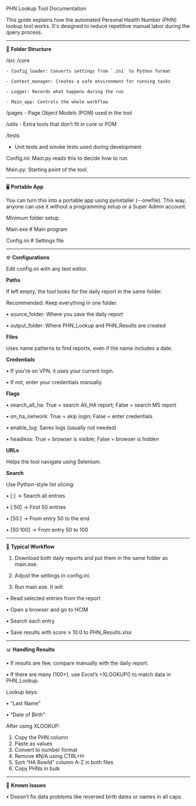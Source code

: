 PHN Lookup Tool Documentation

This guide explains how the automated Personal Health Number (PHN) lookup tool works. It's designed to reduce repetitive manual labor during the query process.
________________________________________
📁 **Folder Structure**

/src
  /core
  
    - Config_loader: Converts settings from `.ini` to Python format
    
    - Context_manager: Creates a safe environment for running tasks
    
    - Logger: Records what happens during the run
    
    - Main_app: Controls the whole workflow
    
  /pages
    - Page Object Models (POM) used in the tool
    
  /utils
    - Extra tools that don’t fit in core or POM
    
/tests
  - Unit tests and smoke tests used during development

Config.ini: Main.py reads this to decide how to run. 

Main.py: Starting point of the tool.
________________________________________
🖥️ **Portable App**

You can turn this into a portable app using pyinstaller (--onefile).
This way, anyone can use it without a programming setup or a Super Admin account.

Minimum folder setup:

Main.exe       # Main program  

Config.ini     # Settings file
________________________________________
⚙️ **Configurations**

Edit config.ini with any text editor.

**Paths**

If left empty, the tool looks for the daily report in the same folder.

Recommended: Keep everything in one folder.

•	source_folder: Where you save the daily report

•	output_folder: Where PHN_Lookup and PHN_Results are created


**Files**

Uses name patterns to find reports, even if the name includes a date.


**Credentials**

•	If you're on VPN, it uses your current login.

•	If not, enter your credentials manually.


**Flags**

•	search_all_ha: True = search All_HA report; False = search MS report

•	on_ha_network: True = skip login; False = enter credentials

•	enable_log: Saves logs (usually not needed)

•	headless: True = browser is visible; False = browser is hidden


**URLs**

Helps the tool navigate using Selenium.


**Search**

Use Python-style list slicing:

•	[:] → Search all entries

•	[:50] → First 50 entries

•	[50:] → From entry 50 to the end

•	[50:100] → From entry 50 to 100
________________________________________
🔁 **Typical Workflow**

1.	Download both daily reports and put them in the same folder as main.exe.

2.	Adjust the settings in config.ini.

3.	Run main.exe. It will:

•	Read selected entries from the report

•	Open a browser and go to HCIM

•	Search each entry

•	Save results with score ≥ 10.0 to PHN_Results.xlsx
________________________________________
📊 **Handling Results**

•	If results are few, compare manually with the daily report.

•	If there are many (100+), use Excel’s =XLOOKUP() to match data in PHN_Lookup.

Lookup keys:

•	“Last Name”

•	“Date of Birth”

After using XLOOKUP:
1.	Copy the PHN column
2.	Paste as values
3.	Convert to number format
4.	Remove #N/A using CTRL+H
5.	Sort “HA RowId” column A-Z in both files
6.	Copy PHNs in bulk
________________________________________
🐞 **Known Issues**

•	Doesn’t fix data problems like reversed birth dates or names in all caps.



